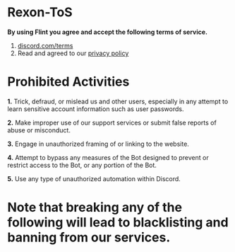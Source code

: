 # Rexon-ToS

**By using Flint you agree and accept the following terms of service.**

1. [discord.com/terms](https://discord.com/terms)
2. Read and agreed to our [privacy policy](https://github.com/NotAditya01/rexon/blob/main/policy)

# Prohibited Activities

**1.** Trick, defraud, or mislead us and other users, especially in any attempt to learn sensitive account information such as user passwords.

**2.** Make improper use of our support services or submit false reports of abuse or misconduct.

**3.** Engage in unauthorized framing of or linking to the website.

**4.** Attempt to bypass any measures of the Bot designed to prevent or restrict access to the Bot, or any portion of the Bot.

**5.** Use any type of unauthorized automation within Discord.


# Note that breaking any of the following will lead to blacklisting and banning from our services.
